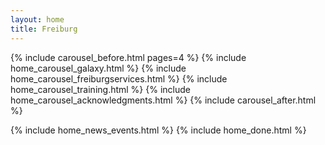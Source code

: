 ```yaml
---
layout: home
title: Freiburg
---
```


<div class="home">
  {% include carousel_before.html pages=4 %}
    {% include home_carousel_galaxy.html %}
    {% include home_carousel_freiburgservices.html %}
    {% include home_carousel_training.html %}
    {% include home_carousel_acknowledgments.html %}
  {% include carousel_after.html %}

  {% include home_news_events.html %}
  {% include home_done.html %}
</div>
